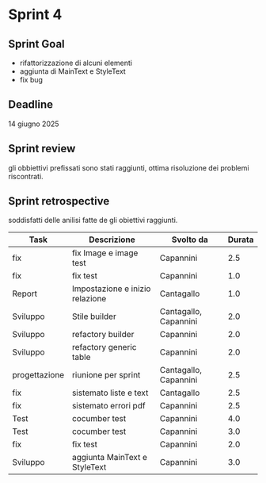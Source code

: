 # Sprint 4

## Sprint Goal

- rifattorizzazione di alcuni elementi
- aggiunta di MainText e StyleText
- fix bug

## Deadline

14 giugno 2025

## Sprint review

gli obbiettivi prefissati sono stati raggiunti, ottima risoluzione dei problemi riscontrati.

## Sprint retrospective

soddisfatti delle anilisi fatte de gli obiettivi raggiunti.


| Task          | Descrizione                     | Svolto da             | Durata |
| ------------- | ------------------------------- | --------------------- | ------ |
| fix           | fix Image e image test          | Capannini             | 2.5    |
| fix           | fix test                        | Capannini             | 1.0    |
| Report        | Impostazione e inizio relazione | Cantagallo            | 1.0    |
| Sviluppo      | Stile builder                   | Cantagallo, Capannini | 2.0    |
| Sviluppo      | refactory builder               | Capannini             | 2.0    |
| Sviluppo      | refactory generic table         | Capannini             | 2.0    |
| progettazione | riunione per sprint             | Cantagallo, Capannini | 2.5    |
| fix           | sistemato liste e text          | Cantagallo            | 2.5    |
| fix           | sistemato errori pdf            | Capannini             | 2.5    |
| Test          | cocumber test                   | Capannini             | 4.0    |
| Test          | cocumber test                   | Capannini             | 3.0    |
| fix           | fix test                        | Capannini             | 2.0    |
| Sviluppo      | aggiunta MainText e StyleText   | Capannini             | 3.0    |
